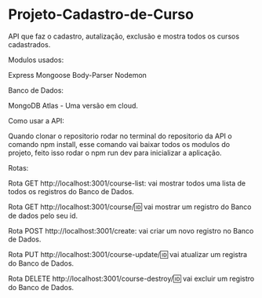 # Projeto-Cadastro-de-Curso

API que faz o cadastro, autalização, exclusão e mostra todos os cursos cadastrados.

Modulos usados:

Express
Mongoose
Body-Parser
Nodemon

Banco de Dados:

MongoDB Atlas - Uma versão em cloud.

Como usar a API:

Quando clonar o repositorio rodar no terminal do repositorio da API o comando npm install, esse comando vai baixar todos os modulos do projeto, feito isso rodar o npm run dev para inicializar a aplicação.

Rotas:

Rota GET http://localhost:3001/course-list: vai mostrar todos uma lista de todos os registros do Banco de Dados.

Rota GET http://localhost:3001/course/:id: vai mostrar um registro do Banco de dados pelo seu id.

Rota POST http://localhost:3001/create: vai criar um novo registro no Banco de Dados.

Rota PUT http://localhost:3001/course-update/:id: vai atualizar um registra do Banco de Dados.

Rota DELETE http://localhost:3001/course-destroy/:id: vai excluir um registro do Banco de Dados.

